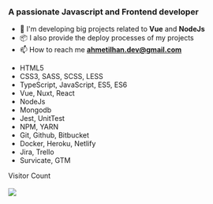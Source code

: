 <h3>A passionate Javascript and Frontend developer</h3>

- 🌱 I'm developing big projects related to **Vue** and **NodeJs**
- 📦 I also provide the deploy processes of my projects
- 📫 How to reach me **ahmetilhan.dev@gmail.com**
* HTML5
* CSS3, SASS, SCSS, LESS
* TypeScript, JavaScript, ES5, ES6
* Vue, Nuxt, React
* NodeJs
* Mongodb
* Jest, UnitTest
* NPM, YARN
* Git, Github, Bitbucket
* Docker, Heroku, Netlify
* Jira, Trello
* Survicate, GTM

<p align="left"> 
  Visitor Count<br> <br>
  <img src="https://profile-counter.glitch.me/ahmetilhan24/count.svg" />
</p>
